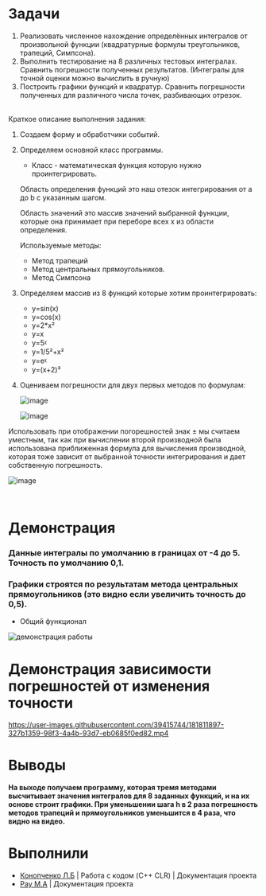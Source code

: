 # Задачи


1. Реализовать численное нахождение определённых интегралов от произвольной функции (квадратурные формулы треугольников, трапеций, Симпсона).
2. Выполнить тестирование на 8 различных тестовых интегралах. Сравнить погрешности полученных результатов. (Интегралы для точной оценки можно вычислить в ручную) 
3. Построить графики функций и квадратур. Сравнить погрешности полученных для различного числа точек, разбивающих отрезок.  
 
 
 Краткое описание выполнения задания:
1. Создаем форму и обработчики событий.
2.	Определяем основной класс программы.
	* Класс - математическая функция которую нужно проинтегрировать. 
	
	Область определения функций это наш отезок интегрирования от a до b с указанным шагом.
	
	Область значений это массив значений выбранной функции, которые она принимает при переборе всех x из области определения.
	
	Используемые методы:
	
	*	Метод трапеций
	*	Метод центральных прямоугольников.
	*	Метод Симпсона
	
3.	Определяем массив из 8 функций которые хотим проинтегрировать: 

	*	y=sin(x)    									
	*	y=cos(x)  									
	*	y=2*x²									
	*	y=x                                                       
	*	y=5ᵡ                                                      
	*	y=1/5²+x²                                                 
	*	y=eᵡ                                                      
	*	y=(x+2)³

4.	Оцениваем погрешности для двух первых методов по формулам:
	
	![image](https://user-images.githubusercontent.com/39415744/181807716-fc73b547-ccd8-436b-942a-b9b0a437d9d9.png)
	
	![image](https://user-images.githubusercontent.com/39415744/181807945-b301776e-25e6-4ef9-a203-8982ec287702.png)

Использовать при отображении погорешностей знак ± мы считаем уместным, так как при вычислении второй производной была использована приближенная формула для вычисления производной, которая тоже зависит от выбранной точности интегрирования и дает собственную погрешность.

![image](https://user-images.githubusercontent.com/39415744/181814642-e9ab1179-363d-4134-96f2-2eca8298d9b7.png)

	
 
# Демонстрация
### Данные интегралы по умолчанию в границах от -4 до 5. Точность по умолчанию 0,1. 
### Графики строятся по результатам метода центральных прямоугольников (это видно если увеличить точность до 0,5).

* Общий функционал

![демонстрация работы](https://user-images.githubusercontent.com/39415744/181803964-fd7d49ba-26d5-4ded-81c6-c9218dc85438.gif)

# Демонстрация зависимости погрешностей от изменения точности

https://user-images.githubusercontent.com/39415744/181811897-327b1359-98f3-4a4b-93d7-eb0685f0ed82.mp4

# Выводы
**На выходе получаем программу, которая тремя методами высчитывает значения интегралов для 8 заданных функций, и на их основе строит графики.
 При уменьшении шага h в 2 раза погрешность методов трапеций и прямоугольников уменьшится в 4 раза, что видно на видео.**

# Выполнили

   * [Конопченко Л.Б](https://github.com/leonrew) | Работа с кодом (C++ CLR) | Документация проекта
   * [Рау М.А](https://github.com/R3MSKy) | Документация проекта
  





